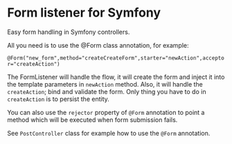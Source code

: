 Form listener for Symfony
========================

Easy form handling in Symfony controllers.

All you need is to use the @Form class annotation, for example:

`@Form("new_form",method="createCreateForm",starter="newAction",acceptor="createAction")`

The FormListener will handle the flow, it will create the form and inject it into the template parameters in `newAction` method. Also, it will handle the `createAction`; bind and validate the form. Only thing you have to do in `createAction` is to persist the entity.

You can also use the `rejector` property of `@Form` annotation to point a method which will be executed when form submission fails.

See `PostController` class for example how to use the `@Form` annotation.
